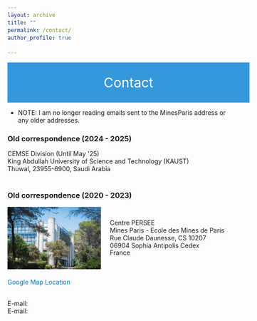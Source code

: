 ```yaml
---
layout: archive
title: ""
permalink: /contact/ 
author_profile: true

---
```

<div style="display: flex; justify-content: center; align-items: center; background-color: #3498db; color: #fff; padding: 20px; width: 100%; height: 50px; font-size: 30px;">
  <p style="margin: 0; color: #fff;">Contact</p>
</div>

<style>
a {
    color: #0077b6 !important;
    text-decoration: none; 
}
</style>

* NOTE: I am no longer reading emails sent to the MinesParis address or any older addresses.
  
### Old correspondence (2024 - 2025)
<div class="text-content">
    <p>CEMSE Division (Until May '25) </p>
    <p>King Abdullah University of Science and Technology (KAUST)</p>
    <p>Thuwal, 23955-6900, Saudi Arabia</p>
<br clear="left"/>
<!--- E-mail: <mailto:biswarup.mukherjee@kaust.edu.sa> -->
</div>

### Old correspondence (2020 - 2023)

<style>
  .container {
    display: flex;
    align-items: center;
    margin-bottom: 20px;
  }
  .container img {
    width: auto;
    height: 140px; /* Fixed width for desktop */
    margin-right: 20px;
    border-radius: 0; 
  }
  .text-content {
    flex-grow: 1; /* Takes remaining space */
  }
  .text-content p {
    margin: 0; /* Remove default margin */
    line-height: 1.2; /* Adjust line height */
  }
  @media only screen and (max-width: 600px) {
    .container {
      flex-direction: column;
      align-items: flex-start; /* Left-align text */
    }
    .container img {
      width: 100%;
      height: auto; /* Adjust height for mobile view */
      max-width: 320px; /* Adjusted max-width for mobile view */
      margin-right: 0;
      margin-bottom: 20px;
    }
    .text-content {
      width: 100%;
      text-align: left;
    }
    p {
      font-size: 20px;
    }
  }
</style>

<div class="container">
  <img src="/_pages/236058291_10159463621814084_9058841322974235832_n.jpg" alt="Centre PERSEE">
  <div class="text-content">
    <p>Centre PERSEE</p>
    <p>Mines Paris - Ecole des Mines de Paris</p>
    <p>Rue Claude Daunesse, CS 10207</p>
    <p>06904 Sophia Antipolis Cedex</p>
    <p>France</p>
  </div>
</div>



[Google Map Location](https://www.google.fr/maps/place/Universit%C3%A9+Paris+Sciences+%26+Lettres+(Mines+Paristech)/@43.6142491,7.0504918,17z/data=!3m1!4b1!4m12!1m6!3m5!1s0x12cc2b0117f1e2c5:0xb1ea5aeeac7de65d!2sMines+Paris+-+PSL+-+Cemef!8m2!3d43.6147599!4d7.0519561!3m4!1s0x0:0x61b38ed58b045ecf!8m2!3d43.6142491!4d7.0526805?hl=fr)
&nbsp;

<br clear="left"/>
E-mail: <mailto:biswarup.mukherjee@minesparis.psl.eu > 
<br clear="left"/>
E-mail: <mailto:biswarup.mukherjee@mines-paristech.fr >

